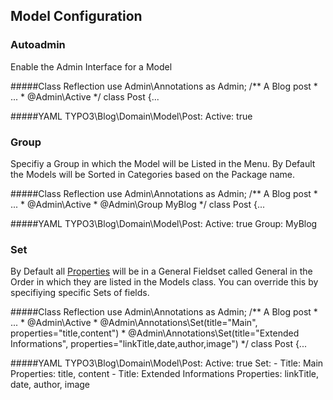 ## Model Configuration
### Autoadmin
Enable the Admin Interface for a Model

#####Class Reflection
	use Admin\Annotations as Admin;
	/** A Blog post
	  * ...
	  * @Admin\Active 
	  */
	class Post {...
		
#####YAML
	TYPO3\Blog\Domain\Model\Post:
		Active: true

### Group
Specifiy a Group in which the Model will be Listed in the Menu. By Default the Models will be Sorted in Categories based on the Package name.

#####Class Reflection
	use Admin\Annotations as Admin;
	/** A Blog post
	  * ...
	  * @Admin\Active
	  * @Admin\Group MyBlog 
	  */
	class Post {...
		
#####YAML
	TYPO3\Blog\Domain\Model\Post:
		Active: true
		Group: MyBlog

### Set 
By Default all [Properties](property) will be in a General Fieldset called General in the Order in which they are listed in the Models class. You can override this by specifiying specific Sets of fields.

#####Class Reflection
	use Admin\Annotations as Admin;
	/** A Blog post
	  * ...
	  * @Admin\Active
	  * @Admin\Annotations\Set(title="Main", properties="title,content")
	  * @Admin\Annotations\Set(title="Extended Informations", properties="linkTitle,date,author,image")
	  */
	class Post {...
		
#####YAML
	TYPO3\Blog\Domain\Model\Post:
		Active: true
		Set: 
			- 
				Title: Main
				Properties: title, content
			-
				Title: Extended Informations
				Properties: linkTitle, date, author, image
